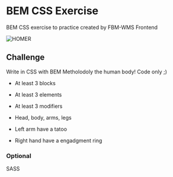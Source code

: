 # BEM CSS Exercise
BEM CSS exercise to practice created by FBM-WMS Frontend

![HOMER](http://1.bp.blogspot.com/-5Xc5lUJdn34/UYb8pkN_P2I/AAAAAAAAAEs/bhR5_03jxD0/s320/homer.jpg)

## Challenge
Write in CSS with BEM Metholodoly the human body!
Code only ;)

- At least 3 blocks
- At least 3 elements
- At least 3 modifiers

- Head, body, arms, legs
- Left arm have a tatoo
- Right hand have a engadgment ring

### Optional
SASS
